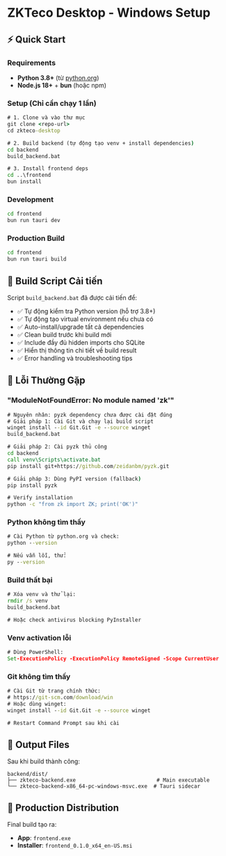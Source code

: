 # ZKTeco Desktop - Windows Setup

## ⚡ Quick Start

### Requirements
- **Python 3.8+** (từ [python.org](https://python.org))
- **Node.js 18+** + **bun** (hoặc npm)

### Setup (Chỉ cần chạy 1 lần)
```cmd
# 1. Clone và vào thư mục
git clone <repo-url>
cd zkteco-desktop

# 2. Build backend (tự động tạo venv + install dependencies)
cd backend
build_backend.bat

# 3. Install frontend deps
cd ..\frontend
bun install
```

### Development
```cmd
cd frontend
bun run tauri dev
```

### Production Build
```cmd
cd frontend  
bun run tauri build
```

## 🔧 Build Script Cải tiến

Script `build_backend.bat` đã được cải tiến để:
- ✅ Tự động kiểm tra Python version (hỗ trợ 3.8+)
- ✅ Tự động tạo virtual environment nếu chưa có
- ✅ Auto-install/upgrade tất cả dependencies
- ✅ Clean build trước khi build mới
- ✅ Include đầy đủ hidden imports cho SQLite
- ✅ Hiển thị thông tin chi tiết về build result
- ✅ Error handling và troubleshooting tips

## 🐛 Lỗi Thường Gặp

### "ModuleNotFoundError: No module named 'zk'"
```cmd
# Nguyên nhân: pyzk dependency chưa được cài đặt đúng
# Giải pháp 1: Cài Git và chạy lại build script
winget install --id Git.Git -e --source winget
build_backend.bat

# Giải pháp 2: Cài pyzk thủ công
cd backend
call venv\Scripts\activate.bat
pip install git+https://github.com/zeidanbm/pyzk.git

# Giải pháp 3: Dùng PyPI version (fallback)
pip install pyzk

# Verify installation
python -c "from zk import ZK; print('OK')"
```

### Python không tìm thấy
```cmd
# Cài Python từ python.org và check:
python --version

# Nếu vẫn lỗi, thử:
py --version
```

### Build thất bại  
```cmd
# Xóa venv và thử lại:
rmdir /s venv
build_backend.bat

# Hoặc check antivirus blocking PyInstaller
```

### Venv activation lỗi
```cmd
# Dùng PowerShell:
Set-ExecutionPolicy -ExecutionPolicy RemoteSigned -Scope CurrentUser
```

### Git không tìm thấy
```cmd
# Cài Git từ trang chính thức:
# https://git-scm.com/download/win
# Hoặc dùng winget:
winget install --id Git.Git -e --source winget

# Restart Command Prompt sau khi cài
```

## 📁 Output Files

Sau khi build thành công:
```
backend/dist/
├── zkteco-backend.exe                          # Main executable  
└── zkteco-backend-x86_64-pc-windows-msvc.exe  # Tauri sidecar
```

## 🎯 Production Distribution

Final build tạo ra:
- **App**: `frontend.exe`
- **Installer**: `frontend_0.1.0_x64_en-US.msi`